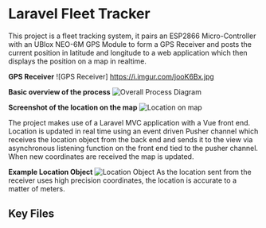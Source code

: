 # Laravel Fleet Tracker
This project is a fleet tracking system, it pairs an ESP2866 Micro-Controller with an UBlox NEO-6M GPS Module to form a GPS Receiver and posts the current position in latitude and longitude to a web application which then displays the position on a map in realtime.

__GPS Receiver__
![GPS Receiver] https://i.imgur.com/jooK6Bx.jpg

__Basic overview of the process__
![Overall Process Diagram](https://i.imgur.com/jGDDhQt.png)

__Screenshot of the location on the map__
![Location on map](https://i.imgur.com/QuyeDk4.png)

The project makes use of a Laravel MVC application with a Vue front end. Location is updated in real time using an event driven Pusher channel which receives the location object from the back end and sends it to the view via asynchronous listening function on the front end tied to the pusher channel. When new coordinates are received the map is updated. 

__Example Location Object__
![Location Object](https://i.imgur.com/LU8PtUb.png)
As the location sent from the receiver uses high precision coordinates, the location is accurate to a matter of meters. 

## Key Files
